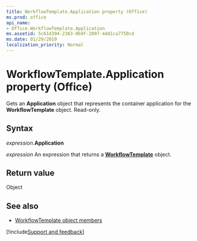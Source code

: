 ```yaml
---
title: WorkflowTemplate.Application property (Office)
ms.prod: office
api_name:
- Office.WorkflowTemplate.Application
ms.assetid: 5c614394-2363-0b9f-2097-4dd1ca7750cd
ms.date: 01/29/2019
localization_priority: Normal
---
```



# WorkflowTemplate.Application property (Office)

Gets an **Application** object that represents the container application for the **WorkflowTemplate** object. Read-only.


## Syntax

_expression_.**Application**

_expression_ An expression that returns a **[WorkflowTemplate](Office.WorkflowTemplate.md)** object.


## Return value

Object


## See also

- [WorkflowTemplate object members](overview/Library-Reference/workflowtemplate-members-office.md)



[!include[Support and feedback](~/includes/feedback-boilerplate.md)]